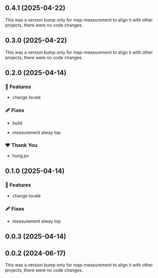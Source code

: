 ## 0.4.1 (2025-04-22)

This was a version bump only for map-measurement to align it with other projects, there were no code changes.

## 0.3.0 (2025-04-22)

This was a version bump only for map-measurement to align it with other projects, there were no code changes.

## 0.2.0 (2025-04-14)

### 🚀 Features

- change locale

### 🩹 Fixes

- build

- measurement alway top

### ❤️ Thank You

- hung.pv

## 0.1.0 (2025-04-14)

### 🚀 Features

- change locale

### 🩹 Fixes

- measurement alway top

## 0.0.3 (2025-04-14)

## 0.0.2 (2024-06-17)

This was a version bump only for map-measurement to align it with other projects, there were no code changes.
